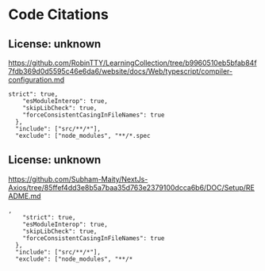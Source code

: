 # Code Citations

## License: unknown
https://github.com/RobinTTY/LearningCollection/tree/b9960510eb5bfab84f7fdb369d0d5595c46e6da6/website/docs/Web/typescript/compiler-configuration.md

```
strict": true,
    "esModuleInterop": true,
    "skipLibCheck": true,
    "forceConsistentCasingInFileNames": true
  },
  "include": ["src/**/*"],
  "exclude": ["node_modules", "**/*.spec
```


## License: unknown
https://github.com/Subham-Maity/NextJs-Axios/tree/85ffef4dd3e8b5a7baa35d763e2379100dcca6b6/DOC/Setup/README.md

```
,
    "strict": true,
    "esModuleInterop": true,
    "skipLibCheck": true,
    "forceConsistentCasingInFileNames": true
  },
  "include": ["src/**/*"],
  "exclude": ["node_modules", "**/*
```

